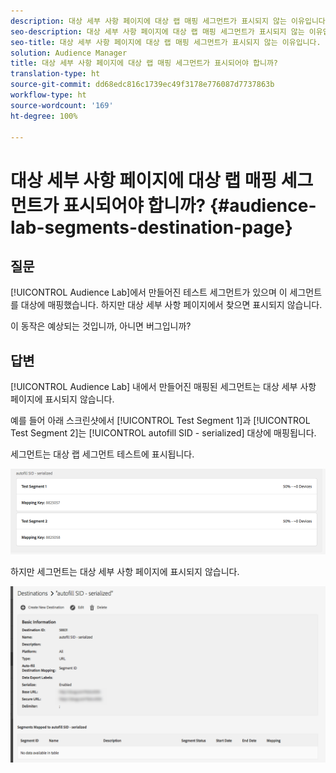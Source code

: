 ```yaml
---
description: 대상 세부 사항 페이지에 대상 랩 매핑 세그먼트가 표시되지 않는 이유입니다.
seo-description: 대상 세부 사항 페이지에 대상 랩 매핑 세그먼트가 표시되지 않는 이유입니다.
seo-title: 대상 세부 사항 페이지에 대상 랩 매핑 세그먼트가 표시되지 않는 이유입니다.
solution: Audience Manager
title: 대상 세부 사항 페이지에 대상 랩 매핑 세그먼트가 표시되어야 합니까?
translation-type: ht
source-git-commit: dd68edc816c1739ec49f3178e776087d7737863b
workflow-type: ht
source-wordcount: '169'
ht-degree: 100%

---
```



# 대상 세부 사항 페이지에 대상 랩 매핑 세그먼트가 표시되어야 합니까? {#audience-lab-segments-destination-page}

## 질문

[!UICONTROL Audience Lab]에서 만들어진 테스트 세그먼트가 있으며 이 세그먼트를 대상에 매핑했습니다. 하지만 대상 세부 사항 페이지에서 찾으면 표시되지 않습니다.

이 동작은 예상되는 것입니까, 아니면 버그입니까?

## 답변

[!UICONTROL Audience Lab] 내에서 만들어진 매핑된 세그먼트는 대상 세부 사항 페이지에 표시되지 않습니다.

예를 들어 아래 스크린샷에서 [!UICONTROL Test Segment 1]과 [!UICONTROL Test Segment 2]는 [!UICONTROL autofill SID - serialized] 대상에 매핑됩니다.

세그먼트는 대상 랩 세그먼트 테스트에 표시됩니다.

![대상 랩 세그먼트 보기 이미지](assets/should_i_see_my_aamlab01.png)

하지만 세그먼트는 대상 세부 사항 페이지에 표시되지 않습니다.

![대상 세부 사항 페이지의 이미지](assets/should_i_see_my_aamlab02.png)